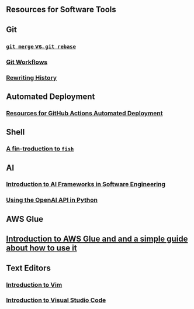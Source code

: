 ## Resources for Software Tools

## Git
### [`git merge` vs. `git rebase`](./Software_Tools/Git/Git_Merging_and_Rebasing.md)
### [Git Workflows](./Software_Tools/Git/Git_Workflows.md)
### [Rewriting History](./Software_Tools/Git/Git_Rewriting_History.md)

## Automated Deployment
### [Resources for GitHub Actions Automated Deployment](./Software_Tools/Automated_Deployment.md)

## Shell
### [A fin-troduction to `fish`](./Software_Tools/fish.md)

## AI
### [Introduction to AI Frameworks in Software Engineering](./Software_Tools/TensorFlow-Keras.md)
### [Using the OpenAI API in Python](./Software_Tools/OpenAI-API.md)

## AWS Glue
## [Introduction to AWS Glue and and a simple guide about how to use it](./Software_Tools/AWS_Glue.md)

## Text Editors
### [Introduction to Vim](./Software_Tools/vim.md)
### [Introduction to Visual Studio Code](./Software_Tools/VSCode.md)